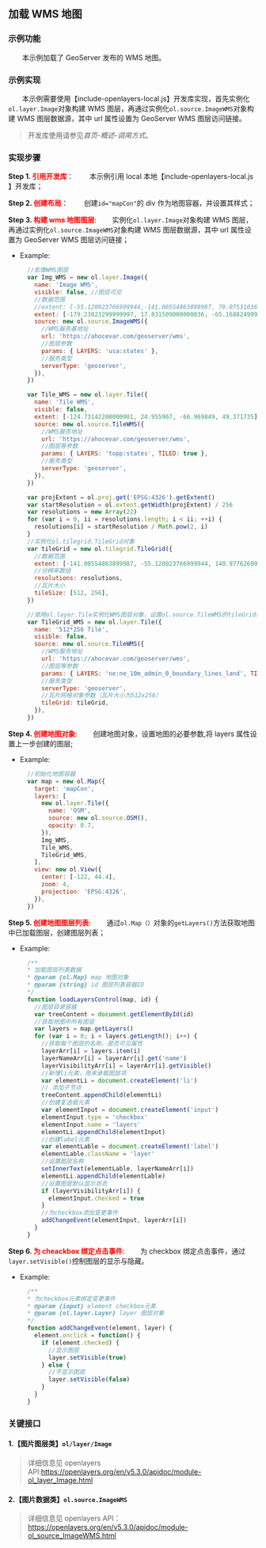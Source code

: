 ﻿## 加载 WMS 地图

### 示例功能

&ensp;&ensp;&ensp;&ensp;本示例加载了 GeoServer 发布的 WMS 地图。

### 示例实现

&ensp;&ensp;&ensp;&ensp;本示例需要使用【include-openlayers-local.js】开发库实现，首先实例化`ol.layer.Image`对象构建 WMS 图层，再通过实例化`ol.source.ImageWMS`对象构建 WMS 图层数据源，其中 url 属性设置为 GeoServer WMS 图层访问链接。

> 开发库使用请参见*首页-概述-调用方式*。

### 实现步骤

**Step 1. <font color=red>引用开发库</font>**：
&ensp;&ensp;&ensp;&ensp;本示例引用 local 本地【include-openlayers-local.js 】开发库；

**Step 2. <font color=red>创建布局</font>**：
&ensp;&ensp;&ensp;&ensp;创建`id="mapCon"`的 div 作为地图容器，并设置其样式；

**Step 3. <font color=red>构建 wms 地图图层</font>**:
&ensp;&ensp;&ensp;&ensp;实例化`ol.layer.Image`对象构建 WMS 图层，再通过实例化`ol.source.ImageWMS`对象构建 WMS 图层数据源，其中 url 属性设置为 GeoServer WMS 图层访问链接；

- Example:

  ```javascript
    //影像WMS图层
    var Img_WMS = new ol.layer.Image({
      name: 'Image WMS',
      visible: false, //图层可见
      //数据范围
      //extent: [-55.120923766999944,-141.00554863899987, 70.07531036400012, 140.97762699400005],
      extent: [-179.23023299999997, 17.831509000000036, -65.16882499999997, 71.437769],
      source: new ol.source.ImageWMS({
        //WMS服务基地址
        url: 'https://ahocevar.com/geoserver/wms',
        //图层参数
        params: { LAYERS: 'usa:states' },
        //服务类型
        serverType: 'geoserver',
      }),
    })

    var Tile_WMS = new ol.layer.Tile({
      name: 'Tile WMS',
      visible: false,
      extent: [-124.73142200000001, 24.955967, -66.969849, 49.371735],
      source: new ol.source.TileWMS({
        //WMS服务地址
        url: 'https://ahocevar.com/geoserver/wms',
        //图层等参数
        params: { LAYERS: 'topp:states', TILED: true },
        //服务类型
        serverType: 'geoserver',
      }),
    })

    var projExtent = ol.proj.get('EPSG:4326').getExtent()
    var startResolution = ol.extent.getWidth(projExtent) / 256
    var resolutions = new Array(22)
    for (var i = 0, ii = resolutions.length; i < ii; ++i) {
      resolutions[i] = startResolution / Math.pow(2, i)
    }
    //实例化ol.tilegrid.TileGrid对象
    var tileGrid = new ol.tilegrid.TileGrid({
      //数据范围
      extent: [-141.00554863899987, -55.120923766999944, 140.97762699400005, 70.07531036400012],
      //分辨率数组
      resolutions: resolutions,
      //瓦片大小
      tileSize: [512, 256],
    })

    //使用ol.layer.Tile实例化WMS图层对象，设置ol.source.TileWMS的tileGrid参数
    var TileGrid_WMS = new ol.layer.Tile({
      name: '512*256 Tile',
      visible: false,
      source: new ol.source.TileWMS({
        //WMS服务地址
        url: 'https://ahocevar.com/geoserver/wms',
        //图层等参数
        params: { LAYERS: 'ne:ne_10m_admin_0_boundary_lines_land', TILED: true },
        //服务类型
        serverType: 'geoserver',
        //瓦片网格对象参数（瓦片大小为512x256）
        tileGrid: tileGrid,
      }),
    })
  ```

**Step 4. <font color=red>创建地图对象</font>**:
&ensp;&ensp;&ensp;&ensp;创建地图对象，设置地图的必要参数,将 layers 属性设置上一步创建的图层;

- Example:
  ```javascript
    //初始化地图容器
    var map = new ol.Map({
      target: 'mapCon',
      layers: [
        new ol.layer.Tile({
          name: 'OSM',
          source: new ol.source.OSM(),
          opacity: 0.7,
        }),
        Img_WMS,
        Tile_WMS,
        TileGrid_WMS,
      ],
      view: new ol.View({
        center: [-122, 44.4],
        zoom: 4,
        projection: 'EPSG:4326',
      }),
    })
  ```

**Step 5. <font color=red>创建地图图层列表</font>**:
&ensp;&ensp;&ensp;&ensp;通过`ol.Map（）`对象的`getLayers()`方法获取地图中已加载图层，创建图层列表；

- Example:

  ```javascript
    /**
    * 加载图层列表数据
    * @param {ol.Map} map 地图对象
    * @param {string} id 图层列表容器ID
    */
    function loadLayersControl(map, id) {
      //图层目录容器
      var treeContent = document.getElementById(id)
      //获取地图中所有图层
      var layers = map.getLayers()
      for (var i = 0; i < layers.getLength(); i++) {
        //获取每个图层的名称、是否可见属性
        layerArr[i] = layers.item(i)
        layerNameArr[i] = layerArr[i].get('name')
        layerVisibilityArr[i] = layerArr[i].getVisible()
        //新增li元素，用来承载图层项
        var elementLi = document.createElement('li')
        // 添加子节点
        treeContent.appendChild(elementLi)
        //创建复选框元素
        var elementInput = document.createElement('input')
        elementInput.type = 'checkbox'
        elementInput.name = 'layers'
        elementLi.appendChild(elementInput)
        //创建label元素
        var elementLable = document.createElement('label')
        elementLable.className = 'layer'
        //设置图层名称
        setInnerText(elementLable, layerNameArr[i])
        elementLi.appendChild(elementLable)
        //设置图层默认显示状态
        if (layerVisibilityArr[i]) {
          elementInput.checked = true
        }
        //为checkbox添加变更事件
        addChangeEvent(elementInput, layerArr[i])
      }
    }
  ```

**Step 6. <font color=red>为 cheackbox 绑定点击事件</font>**:
&ensp;&ensp;&ensp;&ensp;为 checkbox 绑定点击事件，通过`layer.setVisible()`控制图层的显示与隐藏。

- Example:
  ```javascript
    /**
    * 为checkbox元素绑定变更事件
    * @param {input} element checkbox元素
    * @param {ol.layer.Layer} layer 图层对象
    */
    function addChangeEvent(element, layer) {
      element.onclick = function() {
        if (element.checked) {
          //显示图层
          layer.setVisible(true)
        } else {
          //不显示图层
          layer.setVisible(false)
        }
      }
    }
  ```

### 关键接口

#### 1.【图片图层类】`ol/layer/Image`

> 详细信息见 openlayers API:https://openlayers.org/en/v5.3.0/apidoc/module-ol_layer_Image.html

#### 2.【图片数据类】`ol.source.ImageWMS`

> 详细信息见 openlayers API：https://openlayers.org/en/v5.3.0/apidoc/module-ol_source_ImageWMS.html
